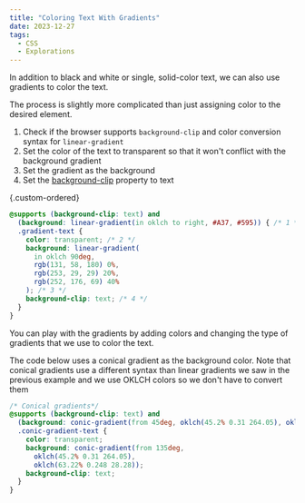```yaml
---
title: "Coloring Text With Gradients"
date: 2023-12-27
tags:
  - CSS
  - Explorations
---
```


In addition to black and white or single, solid-color text, we can also use gradients to color the text.

The process is slightly more complicated than just assigning color to the desired element.

1. Check if the browser supports `background-clip` and color conversion syntax for `linear-gradient`
2. Set the color of the text to transparent so that it won't conflict with the background gradient
3. Set the gradient as the background
4. Set the [background-clip](https://developer.mozilla.org/en-US/docs/Web/CSS/background-clip) property to text

{.custom-ordered}

```css
@supports (background-clip: text) and
  (background: linear-gradient(in oklch to right, #A37, #595)) { /* 1 */
  .gradient-text {
    color: transparent; /* 2 */
    background: linear-gradient(
      in oklch 90deg,
      rgb(131, 58, 180) 0%,
      rgb(253, 29, 29) 20%,
      rgb(252, 176, 69) 40%
    ); /* 3 */
    background-clip: text; /* 4 */
  }
}
```

You can play with the gradients by adding colors and changing the type of gradients that we use to color the text.

The code below uses a conical gradient as the background color. Note that conical gradients use a different syntax than linear gradients we saw in the previous example and we use OKLCH colors so we don't have to convert them

```css
/* Conical gradients*/
@supports (background-clip: text) and
  (background: conic-gradient(from 45deg, oklch(45.2% 0.31 264.05), oklch(63.22% 0.248 28.28))) {
  .conic-gradient-text {
    color: transparent;
    background: conic-gradient(from 135deg,
      oklch(45.2% 0.31 264.05),
      oklch(63.22% 0.248 28.28));
    background-clip: text;
  }
}
```
